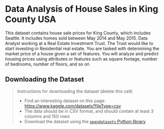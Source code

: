 # Data Analysis of House Sales in King County USA

This dataset contains house sale prices for King County, which includes Seattle. It includes homes sold between May 2014 and May 2015. Data Analyst working at a Real Estate Investment Trust. The Trust would like to start investing in Residential real estate. You are tasked with determining the market price of a house given a set of features. You will analyze and predict housing prices using attributes or features such as square footage, number of bedrooms, number of floors, and so on
## Downloading the Dataset
> Instructions for downloading the dataset (delete this cell)
>
> - Find an interesting dataset on this page: https://www.kaggle.com/datasets?fileType=csv
> - The data should be in CSV format, and should contain at least 3 columns and 150 rows
> - Download the dataset using the [`opendatasets` Python library](https://github.com/JovianML/opendatasets#opendatasets)
